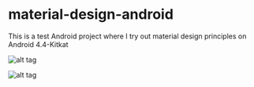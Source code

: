 # material-design-android

This is a test Android project where I try out material design principles on Android 4.4-Kitkat

![alt tag](https://raw.github.com/joebruzek/material-design-android/master/photos/home.png)

![alt tag](https://raw.github.com/joebruzek/material-design-android/master/photos/drawer.png)

